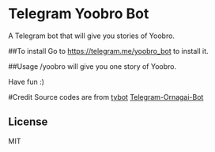 # Telegram Yoobro Bot
A Telegram bot that will give you stories of Yoobro.

##To install
Go to https://telegram.me/yoobro_bot to install it.

##Usage
/yoobro will give you one story of Yoobro.

Have fun :)

#Credit
Source codes are from
[tybot](https://github.com/greenlikeorange/tybot)
[Telegram-Ornagai-Bot](https://github.com/greenlikeorange/tybot)

## License

MIT
